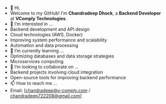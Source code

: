 - 👋 Hi,
- Welcome to my GitHub! I'm **Chandradeep Dhock**, a **Backend Developer** at **VComply Technologies**.
- 👀 I’m interested in ...
- Backend development and API design
- Cloud technologies (AWS, Docker)
- Improving system performance and scalability
- Automation and data processing
- 🌱 I’m currently learning ...
- Optimizing databases and data storage strategies
- Microservices computing
- 💞️ I’m looking to collaborate on ...
- Backend projects involving cloud integration
- Open-source tools for improving backend performance
- 📫 How to reach me ...
- Email: [chandradeep@v-comply.com / chandradeep722208@gmail.com]

<!---
chandradeep1034/chandradeep1034 is a ✨ special ✨ repository because its `README.md` (this file) appears on your GitHub profile.
You can click the Preview link to take a look at your changes.
--->
